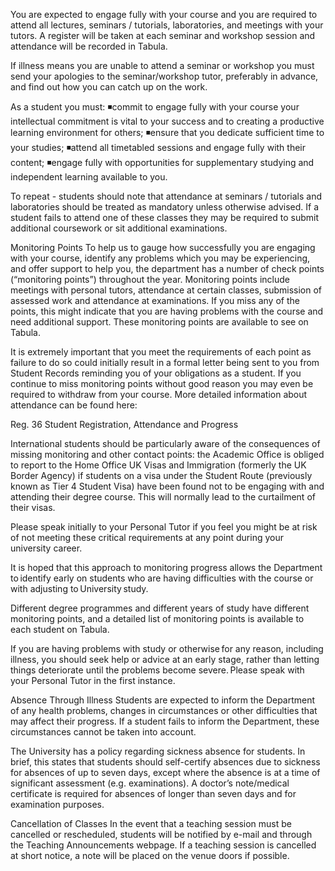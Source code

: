 You are expected to engage fully with your course and you are required to attend all lectures, seminars / tutorials, laboratories, and meetings with your tutors. A register will be taken at each seminar and workshop session and attendance will be recorded in Tabula. 

If illness means you are unable to attend a seminar or workshop you must send your apologies to the seminar/workshop tutor, preferably in advance, and find out how you can catch up on the work. 

As a student you must: 
◾commit to engage fully with your course your intellectual commitment is vital to your success and to creating a productive learning environment for others; 
◾ensure that you dedicate sufficient time to your studies; 
◾attend all timetabled sessions and engage fully with their content; 
◾engage fully with opportunities for supplementary studying and independent learning available to you. 

To repeat - students should note that attendance at seminars / tutorials and laboratories should be treated as mandatory unless otherwise advised. If a student fails to attend one of these classes they may be required to submit additional coursework or sit additional examinations. 

Monitoring Points
To help us to gauge how successfully you are engaging with your course, identify any problems which you may be experiencing, and offer support to help you, the department has a number of check points (“monitoring points”) throughout the year. Monitoring points include meetings with personal tutors, attendance at certain classes, submission of assessed work and attendance at examinations. If you miss any of the points, this might indicate that you are having problems with the course and need additional support. These monitoring points are available to see on Tabula. 

It is extremely important that you meet the requirements of each point as failure to do so could initially result in a formal letter being sent to you from Student Records reminding you of your obligations as a student. If you continue to miss monitoring points without good reason you may even be required to withdraw from your course. More detailed information about attendance can be found here: 

Reg. 36 Student Registration, Attendance and Progress

International students should be particularly aware of the consequences of missing monitoring and other contact points: the Academic Office is obliged to report to the Home Office UK Visas and Immigration (formerly the UK Border Agency) if students on a visa under the Student Route (previously known as Tier 4 Student Visa) have been found not to be engaging with and attending their degree course. This will normally lead to the curtailment of their visas. 

Please speak initially to your Personal Tutor if you feel you might be at risk of not meeting these critical requirements at any point during your university career.

It is hoped that this approach to monitoring progress allows the Department to identify early on students who are having difficulties with the course or with adjusting to University study. 

Different degree programmes and different years of study have different monitoring points, and a detailed list of monitoring points is available to each student on Tabula. 

If you are having problems with study or otherwise for any reason, including illness, you should seek help or advice at an early stage, rather than letting things deteriorate until the problems become severe. Please speak with your Personal Tutor in the first instance. 

Absence Through Illness 
Students are expected to inform the Department of any health problems, changes in circumstances or other difficulties that may affect their progress. If a student fails to inform the Department, these circumstances cannot be taken into account.

The University has a policy regarding sickness absence for students. In brief, this states that students should self-certify absences due to sickness for absences of up to seven days, except where the absence is at a time of significant assessment (e.g. examinations). A doctor’s note/medical certificate is required for absences of longer than seven days and for examination purposes.

Cancellation of Classes 
In the event that a teaching session must be cancelled or rescheduled, students will be notified by e-mail and through the Teaching Announcements webpage. If a teaching session is cancelled at short notice, a note will be placed on the venue doors if possible. 